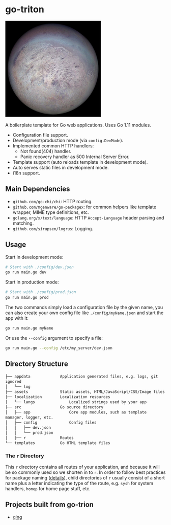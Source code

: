 # go-triton

<img src="./assets/img/triton.jpg" width="300" height="300"/>

A boilerplate template for Go web applications. Uses Go 1.11 modules.

* Configuration file support.
* Development/production mode (via `config.DevMode`).
* Implemented common HTTP handlers:
  * Not found(404) handler.
  * Panic recovery handler as 500 Internal Server Error.
* Template support (auto reloads template in development mode).
* Auto serves static files in development mode.
* i18n support.

## Main Dependencies
* `github.com/go-chi/chi`: HTTP routing. 
* `github.com/mgenware/go-packagex`: for common helpers like template wrapper, MIME type definitions, etc.
* `golang.org/x/text/language`: HTTP `Accept-Language` header parsing and matching.
* `github.com/sirupsen/logrus`: Logging.

## Usage
Start in development mode:
```sh
# Start with ./config/dev.json
go run main.go dev
```

Start in production mode:
```sh
# Start with ./config/prod.json
go run main.go prod
```

The two commands simply load a configuration file by the given name, you can also create your own config file like `./config/myName.json` and start the app with it:
```sh
go run main.go myName
```

Or use the `--config` argument to specify a file:
```sh
go run main.go --config /etc/my_server/dev.json
```

## Directory Structure
```
├── appdata             Application generated files, e.g. logs, git ignored
│   └── log
├── assets              Static assets, HTML/JavaScript/CSS/Image files
├── localization        Localization resources
│   └── langs               Localized strings used by your app
├── src                 Go source directory
│   ├── app                 Core app modules, such as template manager, logger, etc.
│   ├── config              Config files
│   │   ├── dev.json
│   │   └── prod.json
│   ├── r               Routes
└── templates           Go HTML template files 
```

### The `r` Directory
This `r` directory contains all routes of your application, and because it will be so commonly used so we shorten in to `r`. In order to follow best practices for package naming ([details](https://blog.golang.org/package-names)), child directories of `r` usually consist of a short name plus a letter indicating the type of the route, e.g. `sysh` for system handlers, `homep` for home page stuff, etc.

## Projects built from go-trion
* [qing](https://github.com/mgenware/qing)